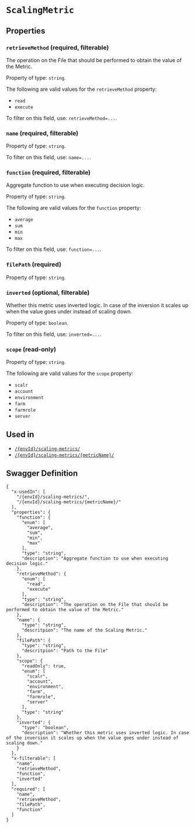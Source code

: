 # `ScalingMetric` #







## Properties ##

### `retrieveMethod` (required, filterable) ###

The operation on the File that should be performed to obtain the value of the Metric.


Property of type: `string`.

 
The following are valid values for the `retrieveMethod` property:
  + `read`
  + `execute`

To filter on this field, use: `retrieveMethod=...`.


### `name` (required, filterable) ###




Property of type: `string`.


To filter on this field, use: `name=...`.


### `function` (required, filterable) ###

Aggregate function to use when executing decision logic.


Property of type: `string`.

 
The following are valid values for the `function` property:
  + `average`
  + `sum`
  + `min`
  + `max`

To filter on this field, use: `function=...`.


### `filePath` (required) ###




Property of type: `string`.




### `inverted` (optional, filterable) ###

Whether this metric uses inverted logic. In case of the inversion it scales up when the value goes under instead of scaling down.


Property of type: `boolean`.


To filter on this field, use: `inverted=...`.


### `scope` (read-only) ###




Property of type: `string`.

 
The following are valid values for the `scope` property:
  + `scalr`
  + `account`
  + `environment`
  + `farm`
  + `farmrole`
  + `server`





## Used in ##

  + [`/{envId}/scaling-metrics/`](./../rest/api/v1beta0/user/{envId}/scaling-metrics/)
  + [`/{envId}/scaling-metrics/{metricName}/`](./../rest/api/v1beta0/user/{envId}/scaling-metrics/{metricName}/)

## Swagger Definition ##

    {
      "x-usedIn": [
        "/{envId}/scaling-metrics/", 
        "/{envId}/scaling-metrics/{metricName}/"
      ], 
      "properties": {
        "function": {
          "enum": [
            "average", 
            "sum", 
            "min", 
            "max"
          ], 
          "type": "string", 
          "description": "Aggregate function to use when executing decision logic."
        }, 
        "retrieveMethod": {
          "enum": [
            "read", 
            "execute"
          ], 
          "type": "string", 
          "description": "The operation on the File that should be performed to obtain the value of the Metric."
        }, 
        "name": {
          "type": "string", 
          "descritpion": "The name of the Scaling Metric."
        }, 
        "filePath": {
          "type": "string", 
          "descritpion": "Path to the File"
        }, 
        "scope": {
          "readOnly": true, 
          "enum": [
            "scalr", 
            "account", 
            "environment", 
            "farm", 
            "farmrole", 
            "server"
          ], 
          "type": "string"
        }, 
        "inverted": {
          "type": "boolean", 
          "description": "Whether this metric uses inverted logic. In case of the inversion it scales up when the value goes under instead of scaling down."
        }
      }, 
      "x-filterable": [
        "name", 
        "retrieveMethod", 
        "function", 
        "inverted"
      ], 
      "required": [
        "name", 
        "retrieveMethod", 
        "filePath", 
        "function"
      ]
    }
